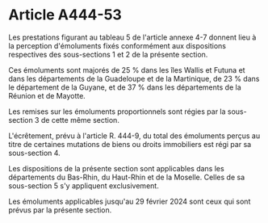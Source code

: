 # Article A444-53

Les prestations figurant au tableau 5 de l'article annexe 4-7 donnent lieu à la perception d'émoluments fixés conformément aux dispositions respectives des sous-sections 1 et 2 de la présente section.

Ces émoluments sont majorés de 25 % dans les îles Wallis et Futuna et dans les départements de la Guadeloupe et de la Martinique, de 23 % dans le département de la Guyane, et de 37 % dans les départements de la Réunion et de Mayotte.

Les remises sur les émoluments proportionnels sont régies par la sous-section 3 de cette même section.

L'écrêtement, prévu à l'article R. 444-9, du total des émoluments perçus au titre de certaines mutations de biens ou droits immobiliers est régi par sa sous-section 4.

Les dispositions de la présente section sont applicables dans les départements du Bas-Rhin, du Haut-Rhin et de la Moselle. Celles de sa sous-section 5 s'y appliquent exclusivement.

Les émoluments applicables jusqu'au 29 février 2024 sont ceux qui sont prévus par la présente section.
